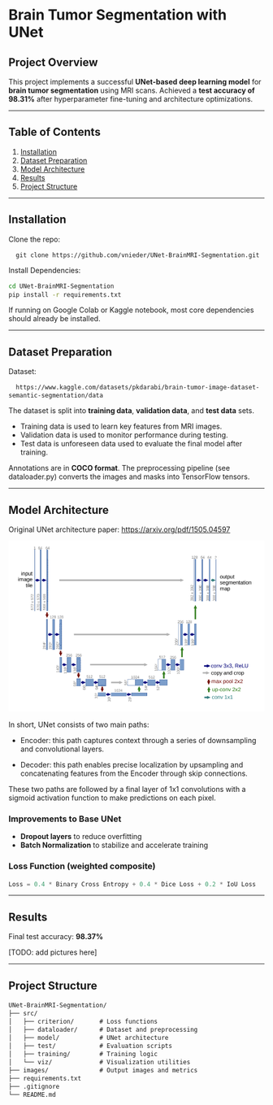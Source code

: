 # Brain Tumor Segmentation with UNet

## Project Overview

This project implements a successful **UNet-based deep learning model** for **brain tumor segmentation** using MRI scans. Achieved a **test accuracy of 98.31%** after hyperparameter fine-tuning and architecture optimizations.

---

## Table of Contents

1. [Installation](#installation)
2. [Dataset Preparation](#dataset-preparation)
3. [Model Architecture](#model-architecture)
4. [Results](#results)
5. [Project Structure](#project-structure)

---

## Installation

Clone the repo:

      git clone https://github.com/vnieder/UNet-BrainMRI-Segmentation.git

Install Dependencies:

```bash
cd UNet-BrainMRI-Segmentation
pip install -r requirements.txt
```

If running on Google Colab or Kaggle notebook, most core dependencies should already be installed.

---

## Dataset Preparation

Dataset:

      https://www.kaggle.com/datasets/pkdarabi/brain-tumor-image-dataset-semantic-segmentation/data

The dataset is split into **training data**, **validation data**, and **test data** sets.

- Training data is used to learn key features from MRI images.
- Validation data is used to monitor performance during testing.
- Test data is unforeseen data used to evaluate the final model after training.

Annotations are in **COCO format**. The preprocessing pipeline (see dataloader.py) converts the images and masks into TensorFlow tensors.

---

## Model Architecture

Original UNet architecture paper: https://arxiv.org/pdf/1505.04597

![UNet Architecture](images/UNet_Model.png)

In short, UNet consists of two main paths:

- Encoder: this path captures context through a series of downsampling and convolutional layers.

- Decoder: this path enables precise localization by upsampling and concatenating features from the Encoder through skip connections.

These two paths are followed by a final layer of 1x1 convolutions with a sigmoid activation function to make predictions on each pixel.

### Improvements to Base UNet

- **Dropout layers** to reduce overfitting
- **Batch Normalization** to stabilize and accelerate training

### Loss Function (weighted composite)

```python
Loss = 0.4 * Binary Cross Entropy + 0.4 * Dice Loss + 0.2 * IoU Loss
```

---

## Results

Final test accuracy: **98.37%**

[TODO: add pictures here]

---

## Project Structure

```
UNet-BrainMRI-Segmentation/
├── src/
│   ├── criterion/       # Loss functions
│   ├── dataloader/      # Dataset and preprocessing
│   ├── model/           # UNet architecture
│   ├── test/            # Evaluation scripts
│   ├── training/        # Training logic
│   └── viz/             # Visualization utilities
├── images/              # Output images and metrics
├── requirements.txt
├── .gitignore
└── README.md
```
